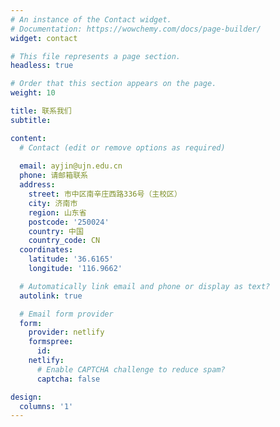 ```yaml
---
# An instance of the Contact widget.
# Documentation: https://wowchemy.com/docs/page-builder/
widget: contact

# This file represents a page section.
headless: true

# Order that this section appears on the page.
weight: 10

title: 联系我们
subtitle:

content:
  # Contact (edit or remove options as required)
  
  email: ayjin@ujn.edu.cn
  phone: 请邮箱联系
  address:
    street: 市中区南辛庄西路336号（主校区）
    city: 济南市
    region: 山东省
    postcode: '250024'
    country: 中国
    country_code: CN
  coordinates:
    latitude: '36.6165'
    longitude: '116.9662'

  # Automatically link email and phone or display as text?
  autolink: true

  # Email form provider
  form:
    provider: netlify
    formspree:
      id:
    netlify:
      # Enable CAPTCHA challenge to reduce spam?
      captcha: false

design:
  columns: '1'
---
```


